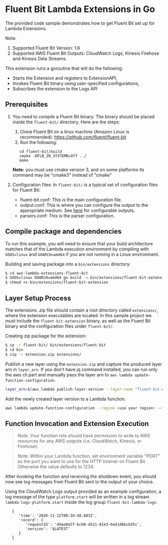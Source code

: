# Fluent Bit Lambda Extensions in Go

The provided code sample demonstrates how to get Fluent Bit set up for Lambda Extensions. 

Note: 
1. Supported Fluent Bit Version: 1.6
2. Supported AWS Fluent Bit Outputs: CloudWatch Logs, Kinesis Firehose and Kinesis Data Streams.

This extension runs a goroutine that will do the following:
* Starts the Extension and registers to ExtensionAPI,
* Invokes Fluent Bit binary using user-specified configurations,
* Subscribes the extension to the Logs API

## Prerequisites

1. You need to compile a Fluent Bit binary. The binary should be placed inside the `fluent-bit/` directory. Here are the steps:
   1. Clone Fluent Bit on a linux machine (Amazon Linux is recommended): https://github.com/fluent/fluent-bit
   2. Run the following:
   ```
      cd fluent-bit/build
      cmake -DFLB_IN_SYSTEMD=Off ../
      make
   ```
      
   **Note:** you must use cmake version 3, and on some platforms its command may be "cmake3" instead of "cmake"


2. Configuration files: In `fluent-bit/` is a typical set of configuration files for Fluent Bit:
    
    - fluent-bit.conf: This is the main configuration file. 
    - output.conf: This is where you can configure the output to the appropriate medium. See [here](https://docs.fluentbit.io/manual/pipeline/outputs) for configurable outputs.
    - parsers.conf: This is the parser configuration.

## Compile package and dependencies

To run this example, you will need to ensure that your build architecture matches that of the Lambda execution environment by compiling with `GOOS=linux` and `GOARCH=amd64` if you are not running in a Linux environment.

Building and saving package into a `bin/extensions` directory:
```bash
$ cd aws-lambda-extensions-fluent-bit
$ GOOS=linux GOARCH=amd64 go build -o bin/extensions/fluent-bit-extension main.go
$ chmod +x bin/extensions/fluent-bit-extension
```

## Layer Setup Process
The extensions .zip file should contain a root directory called `extensions/`, where the extension executables are located. In this sample project we must include the `fluent-bit-extension` binary, as well as the Fluent Bit binary and the configuration files under `fluent-bit/`.

Creating zip package for the extension:
```bash
$ cp -r fluent-bit/ bin/extensions/fluent-bit
$ cd bin
$ zip -r extension.zip extensions/
```

Publish a new layer using the `extension.zip` and capture the produced layer arn in `layer_arn`. If you don't have jq command installed, you can run only the aws cli part and manually pass the layer arn to `aws lambda update-function-configuration`.
```bash
layer_arn=$(aws lambda publish-layer-version --layer-name "fluent-bit-extension" --region "<use your region>" --zip-file  "fileb://extension.zip" | jq -r '.LayerVersionArn')
```

Add the newly created layer version to a Lambda function.
```bash
aws lambda update-function-configuration --region <use your region> --function-name <your function name> --layers $layer_arn
```

## Function Invocation and Extension Execution

> Note: Your function role should have permission to write to AWS resources for any AWS outputs (i.e. CloudWatch, Kinesis, or Firehose).

> Note: Within your Lambda function, set environment variable "PORT" as the port you want to use for the HTTP listener on Fluent Bit. Otherwise the value defaults to 1234.

After invoking the function and receiving the shutdown event, you should now see log messages from Fluent Bit sent to the output of your choice. 

Using the CloudWatch Logs output provided as an example configuration, a log message of the type `platform.start` will be written in a log stream `lambda-logs-platform.start` inside the log group `fluent-bit-lambda-logs`:

```
   {
      'time': '2020-11-12T00:30:48.883Z', 
      'record': {
         'requestId': '49ae0e5f-bc60-4521-81e3-6e41d6bcb55c', 
         'version': '$LATEST'
      }
   }
```

